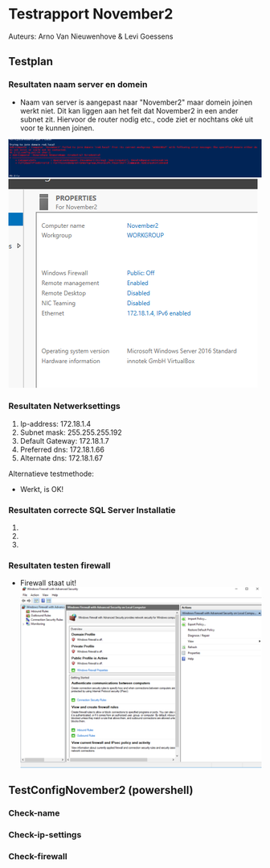 # **Testrapport November2**

Auteurs: Arno Van Nieuwenhove & Levi Goessens

## Testplan

### Resultaten naam server en domein

- Naam van server is aangepast naar "November2" maar domein joinen werkt niet. Dit kan liggen aan het feit dat November2 in een ander subnet zit. Hiervoor de router nodig etc., code ziet er nochtans oké uit voor te kunnen joinen.  

![FoutenDomain](images/domain.PNG)    
![FoutenDomain](images/domain1.png)  

### Resultaten Netwerksettings
1. Ip-address: 172.18.1.4  
2. Subnet mask: 255.255.255.192 
3. Default Gateway: 172.18.1.7  
4. Preferred dns: 172.18.1.66
5. Alternate dns: 172.18.1.67 
  
Alternatieve testmethode:  

- Werkt, is OK!   
  
### Resultaten correcte SQL Server Installatie
1.  
2.  
3.  
  
### Resultaten testen firewall

- Firewall staat uit!  
![Firewall](images/firewall.PNG)  

## TestConfigNovember2 (powershell)
### Check-name

### Check-ip-settings

### Check-firewall

